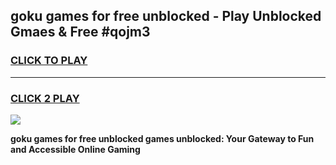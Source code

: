 
## goku games for free unblocked - Play Unblocked Gmaes & Free #qojm3
<h3>
<a href="https://premium.freeplayer.one?title=goku_games_for_free_unblocked&ref=01M">CLICK TO PLAY</a></h3>
<hr>

<h3>
<a href="https://premium.freeplayer.one?title=goku_games_for_free_unblocked&ref=01M">CLICK 2 PLAY</a>
  
</h3>

<a href="https://premium.freeplayer.one?title=goku_games_for_free_unblocked&ref=01M"><img src="https://clearcache.store/games.png"></a>


**goku games for free unblocked games unblocked: Your Gateway to Fun and Accessible Online Gaming**

